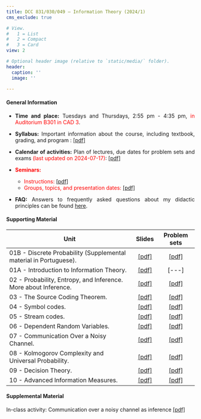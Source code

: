 ```yaml
---
title: DCC 831/030/049 – Information Theory (2024/1)
cms_exclude: true

# View.
#   1 = List
#   2 = Compact
#   3 = Card
view: 2

# Optional header image (relative to `static/media/` folder).
header:
  caption: ''
  image: ''

---
```


<div style="text-align: justify"> 

#### General Information

- **Time and place:** Tuesdays and Thursdays, 2:55 pm - 4:35 pm, <span style="color:red">in Auditorium B301 in CAD 3</span>.

- **Syllabus:** Important information about the course, including textbook, grading, and program : [[pdf]](https://homepages.dcc.ufmg.br/~msalvim/courses/infotheory/L00_Syllabus%5bstill%5d.pdf)

- **Calendar of activities:** Plan of lectures, due dates for problem sets and exams <span style="color:red">(last updated on 2024-07-17)</span>: [[pdf]](https://homepages.dcc.ufmg.br/~msalvim/courses/infotheory/Info-Theory-2024-1%20-%20Calendar.pdf)

- <span style="color:red">**Seminars:**</span>
  - <span style="color:red">Instructions:</span> [[pdf]](https://homepages.dcc.ufmg.br/~msalvim/courses/infotheory/seminar%5binstructions%5d.pdf)
  - <span style="color:red">Groups, topics, and presentation dates:</span> [[pdf]](https://homepages.dcc.ufmg.br/~msalvim/courses/infotheory/seminar%5bgroups-topics%5d.pdf)

- **FAQ:** Answers to frequently asked questions about my didactic principles can be found [here](../../faqs/teaching-grading/).

#### Supporting Material

| Unit | Slides | Problem sets |
| --- | :---: | :---: | 
| 01B - Discrete Probability (Supplemental material in Portuguese). | [[pdf]](https://homepages.dcc.ufmg.br/~msalvim/courses/infotheory/L01B_DiscreteProbability%5bstill%5d.pdf) | [[pdf]](https://homepages.dcc.ufmg.br/~msalvim/courses/infotheory/problemset01_DiscreteProbability%5bquestions%5d.pdf) |
| 01A - Introduction to Information Theory. | [[pdf]](https://homepages.dcc.ufmg.br/~msalvim/courses/infotheory/L01A_Introduction%5bstill%5d.pdf) | [---] |
| 02 - Probability, Entropy, and Inference. More about Inference. | [[pdf]](https://homepages.dcc.ufmg.br/~msalvim/courses/infotheory/L02_Probabiliy_Entropy_Inference_MoreAboutInference%5bstill%5d.pdf) | [[pdf]](https://homepages.dcc.ufmg.br/~msalvim/courses/infotheory/problemset02_ProbabilityEntropyInference_MoreAboutInference%5bquestions%5d.pdf) |
| 03 - The Source Coding Theorem. | [[pdf]](https://homepages.dcc.ufmg.br/~msalvim/courses/infotheory/L03_TheSourceCodingTheorem%5bstill%5d.pdf) | [[pdf]](https://homepages.dcc.ufmg.br/~msalvim/courses/infotheory/problemset03_TheSourceCodingTheorem%5bquestions%5d.pdf) |
| 04 - Symbol codes. | [[pdf]](https://homepages.dcc.ufmg.br/~msalvim/courses/infotheory/L04_SymbolCodes%5bstill%5d.pdf) | [[pdf]](https://homepages.dcc.ufmg.br/~msalvim/courses/infotheory/problemset04_SymbolCodes%5bquestions%5d.pdf) |
| 05 - Stream codes. | [[pdf]](https://homepages.dcc.ufmg.br/~msalvim/courses/infotheory/L05_StreamCodes%5bstill%5d.pdf) | [[pdf]](https://homepages.dcc.ufmg.br/~msalvim/courses/infotheory/problemset05_StreamCodes%5bquestions%5d.pdf) |
| 06 - Dependent Random Variables. | [[pdf]](https://homepages.dcc.ufmg.br/~msalvim/courses/infotheory/L06_DependentRandomVariables%5bstill%5d.pdf) | [[pdf]](https://homepages.dcc.ufmg.br/~msalvim/courses/infotheory/problemset06_DependentRandomVariables%5bquestions%5d.pdf) |
| 07 - Communication Over a Noisy Channel. | [[pdf]](https://homepages.dcc.ufmg.br/~msalvim/courses/infotheory/L07_CommunicationOverANoisyChannel%5bstill%5d.pdf) | [[pdf]](https://homepages.dcc.ufmg.br/~msalvim/courses/infotheory/problemset07_CommunicationOverANoisyChannel%5bquestions%5d.pdf) |
| 08 - Kolmogorov Complexity and Universal Probability. | [[pdf]](https://homepages.dcc.ufmg.br/~msalvim/courses/infotheory/L08_KolmogorovComplexity_UniversalProbability%5bstill%5d.pdf) | [[pdf]](https://homepages.dcc.ufmg.br/~msalvim/courses/infotheory/problemset08_KolmogorovComplexity_UniversalProbability%5bquestions%5d.pdf) |
| 09 - Decision Theory. | [[pdf]](https://homepages.dcc.ufmg.br/~msalvim/courses/infotheory/L09_DecisionTheory%5bstill%5d.pdf) | [[pdf]](https://homepages.dcc.ufmg.br/~msalvim/courses/infotheory/problemset09_DecisionTheory%5bquestions%5d.pdf) |
| 10 - Advanced Information Measures. | [[pdf]](https://homepages.dcc.ufmg.br/~msalvim/courses/infotheory/L10_AdvancedInformationMeasures%5bstill%5d.pdf) | [[pdf]](https://homepages.dcc.ufmg.br/~msalvim/courses/infotheory/problemset10_AdvancedInformationMeasures%5bquestions%5d.pdf)

#### Supplemental Material

In-class activity: Communication over a noisy channel as inference [[pdf]](https://homepages.dcc.ufmg.br/~msalvim/courses/infotheory/problemsetE1_CommunicationAsInference%5bquestions%5d.pdf)

</div>